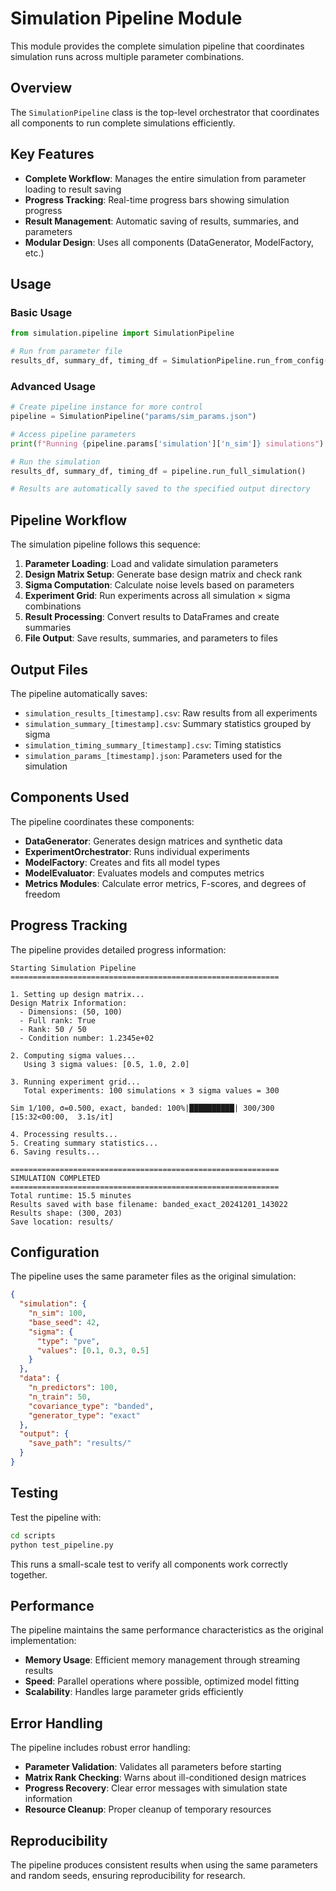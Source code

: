 # Simulation Pipeline Module

This module provides the complete simulation pipeline that coordinates simulation runs across multiple parameter combinations.

## Overview

The `SimulationPipeline` class is the top-level orchestrator that coordinates all components to run complete simulations efficiently.

## Key Features

- **Complete Workflow**: Manages the entire simulation from parameter loading to result saving
- **Progress Tracking**: Real-time progress bars showing simulation progress
- **Result Management**: Automatic saving of results, summaries, and parameters
- **Modular Design**: Uses all components (DataGenerator, ModelFactory, etc.)

## Usage

### Basic Usage

```python
from simulation.pipeline import SimulationPipeline

# Run from parameter file
results_df, summary_df, timing_df = SimulationPipeline.run_from_config("params/sim_params.json")
```

### Advanced Usage

```python
# Create pipeline instance for more control
pipeline = SimulationPipeline("params/sim_params.json")

# Access pipeline parameters
print(f"Running {pipeline.params['simulation']['n_sim']} simulations")

# Run the simulation
results_df, summary_df, timing_df = pipeline.run_full_simulation()

# Results are automatically saved to the specified output directory
```

## Pipeline Workflow

The simulation pipeline follows this sequence:

1. **Parameter Loading**: Load and validate simulation parameters
2. **Design Matrix Setup**: Generate base design matrix and check rank
3. **Sigma Computation**: Calculate noise levels based on parameters
4. **Experiment Grid**: Run experiments across all simulation × sigma combinations
5. **Result Processing**: Convert results to DataFrames and create summaries
6. **File Output**: Save results, summaries, and parameters to files

## Output Files

The pipeline automatically saves:

- `simulation_results_[timestamp].csv`: Raw results from all experiments
- `simulation_summary_[timestamp].csv`: Summary statistics grouped by sigma
- `simulation_timing_summary_[timestamp].csv`: Timing statistics
- `simulation_params_[timestamp].json`: Parameters used for the simulation

## Components Used

The pipeline coordinates these components:

- **DataGenerator**: Generates design matrices and synthetic data
- **ExperimentOrchestrator**: Runs individual experiments
- **ModelFactory**: Creates and fits all model types
- **ModelEvaluator**: Evaluates models and computes metrics
- **Metrics Modules**: Calculate error metrics, F-scores, and degrees of freedom

## Progress Tracking

The pipeline provides detailed progress information:

```
Starting Simulation Pipeline
============================================================

1. Setting up design matrix...
Design Matrix Information:
  - Dimensions: (50, 100)
  - Full rank: True
  - Rank: 50 / 50
  - Condition number: 1.2345e+02

2. Computing sigma values...
   Using 3 sigma values: [0.5, 1.0, 2.0]

3. Running experiment grid...
   Total experiments: 100 simulations × 3 sigma values = 300

Sim 1/100, σ=0.500, exact, banded: 100%|██████████| 300/300 [15:32<00:00,  3.1s/it]

4. Processing results...
5. Creating summary statistics...
6. Saving results...

============================================================
SIMULATION COMPLETED
============================================================
Total runtime: 15.5 minutes
Results saved with base filename: banded_exact_20241201_143022
Results shape: (300, 203)
Save location: results/
```

## Configuration

The pipeline uses the same parameter files as the original simulation:

```json
{
  "simulation": {
    "n_sim": 100,
    "base_seed": 42,
    "sigma": {
      "type": "pve",
      "values": [0.1, 0.3, 0.5]
    }
  },
  "data": {
    "n_predictors": 100,
    "n_train": 50,
    "covariance_type": "banded",
    "generator_type": "exact"
  },
  "output": {
    "save_path": "results/"
  }
}
```

## Testing

Test the pipeline with:

```bash
cd scripts
python test_pipeline.py
```

This runs a small-scale test to verify all components work correctly together.

## Performance

The pipeline maintains the same performance characteristics as the original implementation:

- **Memory Usage**: Efficient memory management through streaming results
- **Speed**: Parallel operations where possible, optimized model fitting
- **Scalability**: Handles large parameter grids efficiently

## Error Handling

The pipeline includes robust error handling:

- **Parameter Validation**: Validates all parameters before starting
- **Matrix Rank Checking**: Warns about ill-conditioned design matrices  
- **Progress Recovery**: Clear error messages with simulation state information
- **Resource Cleanup**: Proper cleanup of temporary resources

## Reproducibility

The pipeline produces consistent results when using the same parameters and random seeds, ensuring reproducibility for research. 